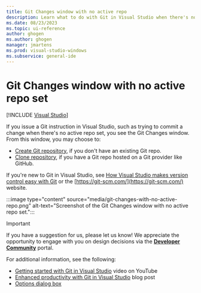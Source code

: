 ```yaml
---
title: Git Changes window with no active repo
description: Learn what to do with Git in Visual Studio when there's no active repo set
ms.date: 08/23/2023
ms.topic: ui-reference
author: ghogen
ms.author: ghogen
manager: jmartens
ms.prod: visual-studio-windows
ms.subservice: general-ide
---
```


# Git Changes window with no active repo set

 [!INCLUDE [Visual Studio](~/includes/applies-to-version/vs-windows-only.md)]

If you issue a Git instruction in Visual Studio, such as trying to commit a change when there's no active repo set, you see the Git Changes window. From this window, you may choose to:

- [Create Git repository](git-create-repository.md), if you don't have an existing Git repo.
- [Clone repository](git-clone-repository.md), if you have a Git repo hosted on a Git provider like GitHub.

If you're new to Git in Visual Studio, see [How Visual Studio makes version control easy with Git](git-with-visual-studio.md) or the [https://git-scm.com/](https://git-scm.com/) website.

:::image type="content" source="media/git-changes-with-no-active-repo.png" alt-text="Screenshot of the Git Changes window with no active repo set.":::

> [!IMPORTANT]
> If you have a suggestion for us, please let us know! We appreciate the opportunity to engage with you on design decisions via the [**Developer Community**](https://aka.ms/vsgitsuggestions) portal.

For additional information, see the following:

- [Getting started with Git in Visual Studio](https://www.youtube.com/watch?v=GCZ9x3yqkyc) video on YouTube
- [Enhanced productivity with Git in Visual Studio](https://devblogs.microsoft.com/visualstudio/enhanced-productivity-with-git-in-visual-studio/) blog post
- [Options dialog box](../ide/reference/options-dialog-box-visual-studio.md)
